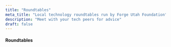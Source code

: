 ```yaml
---
title: "Roundtables"
meta_title: "Local technology roundtables run by Forge Utah Foundation"
description: "Meet with your tech peers for advice"
draft: false
---
```


#### Roundtables

